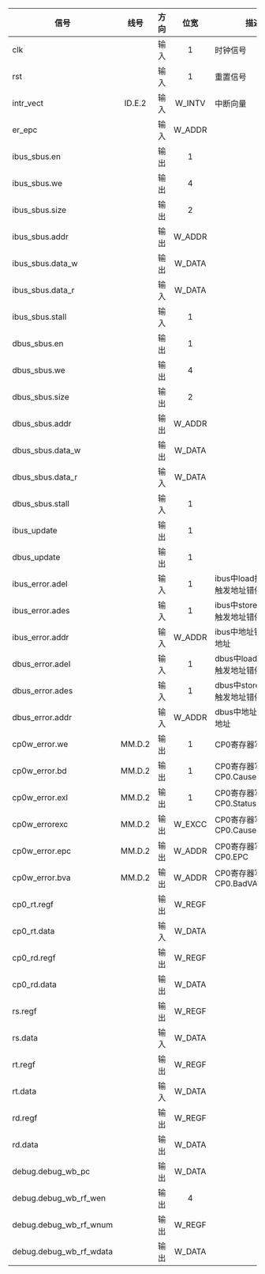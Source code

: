 | 信号             |  线号  | 方向 |  位宽  | 描述                               |
| ---------------- | :----: | :--: | :----: | ---------------------------------- |
| clk              |        | 输入 |   1    | 时钟信号                           |
| rst              |        | 输入 |   1    | 重置信号                           |
| intr_vect        | ID.E.2 | 输入 | W_INTV | 中断向量                           |
| er_epc           |        | 输入 | W_ADDR |                                    |
|ibus_sbus.en	|	|	输出|1	|	|
| ibus_sbus.we |	| 输出 | 4 |	|
| ibus_sbus.size |	| 输出 | 2 |	|
| ibus_sbus.addr |	| 输出 | W_ADDR |	|
| ibus_sbus.data_w |	| 输出 | W_DATA |	|
| ibus_sbus.data_r |	| 输入 | W_DATA |	|
| ibus_sbus.stall |	| 输入 | 1 |	|
|dbus_sbus.en	|	|	输出|1	|	|
| dbus_sbus.we |	| 输出 | 4 |	|
| dbus_sbus.size |	| 输出 | 2 |	|
| dbus_sbus.addr |	| 输出 | W_ADDR |	|
| dbus_sbus.data_w |	| 输出 | W_DATA |	|
| dbus_sbus.data_r |	| 输入 | W_DATA |	|
| dbus_sbus.stall |	| 输入 | 1 |	|
| ibus_update |	| 输出 | 1 |	|
| dbus_update |        | 输出 | 1 |	|
| ibus_error.adel |        | 输入 |   1    | ibus中load指令是否触发地址错例外 |
| ibus_error.ades |        | 输入 |   1    | ibus中store指令是否触发地址错例外 |
| ibus_error.addr |        | 输入 | W_ADDR | ibus中地址错例外的地址 |
| dbus_error.adel |        | 输入 |   1    | dbus中load指令是否触发地址错例外 |
| dbus_error.ades |        | 输入 |   1    | dbus中store指令是否触发地址错例外 |
| dbus_error.addr |        | 输入 | W_ADDR | dbus中地址错例外的地址 |
| cp0w_error.we  | MM.D.2 | 输出 |   1    | CP0寄存器写使能                     |
| cp0w_error.bd  | MM.D.2 | 输出 |   1    | CP0寄存器写数据：CP0.Cause.BD       |
| cp0w_error.exl | MM.D.2 | 输出 |   1    | CP0寄存器写数据：CP0.Status.EXL     |
| cp0w_errorexc | MM.D.2 | 输出 | W_EXCC | CP0寄存器写数据：CP0.Cause.ExcCode  |
| cp0w_error.epc | MM.D.2 | 输出 | W_ADDR | CP0寄存器写数据：CP0.EPC            |
| cp0w_error.bva | MM.D.2 | 输出 | W_ADDR | CP0寄存器写数据：CP0.BadVAddr       |
| cp0_rt.regf |	| 输出 | W_REGF |	|
| cp0_rt.data |	| 输入 | W_DATA |	|
| cp0_rd.regf |	| 输出 | W_REGF |	|
| cp0_rd.data |	| 输出 | W_DATA |	|
| rs.regf |	| 输出 | W_REGF |	|
| rs.data |	| 输入 | W_DATA |	|
| rt.regf |	| 输出 | W_REGF |	|
| rt.data |	| 输入 | W_DATA |	|
| rd.regf |	| 输出 | W_REGF |	|
| rd.data |	| 输出 | W_DATA |	|
| debug.debug_wb_pc |	| 输出 | W_DATA |	|
| debug.debug_wb_rf_wen |	| 输出 | 4 |	|
| debug.debug_wb_rf_wnum |	| 输出 | W_REGF |	|
| debug.debug_wb_rf_wdata |	| 输出 | W_DATA |	|
